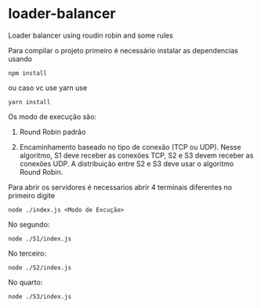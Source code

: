 # loader-balancer
Loader balancer using roudin robin and some rules

Para compilar o projeto primeiro é necessário instalar as dependencias usando 

```
npm install 

```

ou caso vc use yarn use


```
yarn install 

```
Os modo de execução são:

1) Round Robin padrão


2) Encaminhamento baseado no tipo de conexão (TCP ou UDP). Nesse algoritmo, S1 deve receber as conexões TCP, S2 e S3 devem receber as conexões UDP. 
A distribuição entre S2 e S3 deve usar o algoritmo Round Robin.


Para abrir os servidores é necessarios abrir 4 terminais diferentes 
no primeiro digite 

```
node ./index.js <Modo de Excução>

```

No segundo:

```
node ./S1/index.js
``` 

No terceiro:


```
node ./S2/index.js
``` 

No quarto:


```
node ./S3/index.js
``` 
